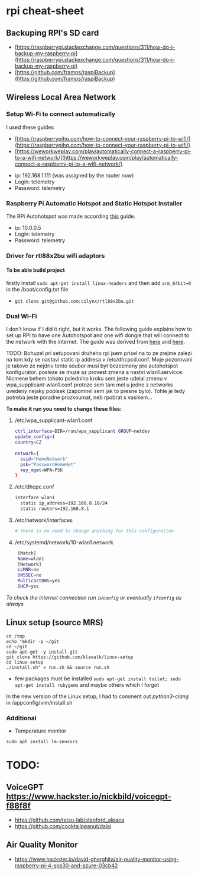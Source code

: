 # rpi cheat-sheet

## Backuping RPI's SD card
- [https://raspberrypi.stackexchange.com/questions/311/how-do-i-backup-my-raspberry-pi](https://raspberrypi.stackexchange.com/questions/311/how-do-i-backup-my-raspberry-pi)
- [https://github.com/framps/raspiBackup](https://github.com/framps/raspiBackup)

## Wireless Local Area Network

### Setup Wi-Fi to connect automatically
I used these guides 
- [https://raspberrypihq.com/how-to-connect-your-raspberry-pi-to-wifi/](https://raspberrypihq.com/how-to-connect-your-raspberry-pi-to-wifi/)
- [https://weworkweplay.com/play/automatically-connect-a-raspberry-pi-to-a-wifi-network/](https://weworkweplay.com/play/automatically-connect-a-raspberry-pi-to-a-wifi-network/)

+ ip: 192.168.1.111 (was assigned by the router now)
+ Login: telemetry
+ Password: telemetry

### Raspberry Pi Automatic Hotspot and Static Hotspot Installer
The RPi Autohotspot was made according [this](https://www.raspberryconnect.com/projects/65-raspberrypi-hotspot-accesspoints/183-raspberry-pi-automatic-hotspot-and-static-hotspot-installer) guide.

+ ip: 10.0.0.5
+ Login: telemetry
+ Password: telemetry

### Driver for rtl88x2bu wifi adaptors
#### To be able build project
firstly install ``` sudo apt-get install linux-headers ```
and then add `arm_64bit=0` in the /boot/config.txt file 
- ``` git clone git@github.com:cilynx/rtl88x2bu.git ```

### Dual Wi-Fi
I don't know if I did it right, but it works. 
The following guide explains how to set up RPi to have one Autohotspot and one wifi dongle that will connect to the network with the internet.
The guide was derived from [here](https://raspberrypi.stackexchange.com/questions/98753/2-wifi-nics-that-each-only-connect-to-one-different-from-each-other-network/98768#98768) and [here](https://raspberrypi.stackexchange.com/questions/37920/how-do-i-set-up-networking-wifi-static-ip-address-on-raspbian-raspberry-pi-os/37921#37921).

TODO: Bohuzel pri setupovani druheho rpi jsem prisel na to ze zrejme zalezi na tom kdy se nastavi static ip addresa v /etc/dhcpcd.conf. Moje pozorovani je takove ze nejdriv tento soubor musi byt bezezmeny pro autohotspot konfigurator. posleze se muze az provest zmena a nastvi wlan1.servicce. Nicmene behem tohoto psledniho kroku sem jeste udelal zmenu v wpa_supplicant-wlan1.conf protoze sem tam mel u jedne z networks uvedeny nejaky popisek (zapomnel sem jak to presne bylo). Tohle je tedy potreba jeste poradne prozkoumat, neb rpobrat s vasikem...

**To make it run you need to change these files:**

1. /etc/wpa_supplicant-wlan1.conf
   ```bash
   ctrl_interface=DIR=/run/wpa_supplicant GROUP=netdev
   update_config=1
   country=CZ
    
   network={
     ssid="HomeNetwork"
     psk="PasswordHomeNet"
     key_mgmt=WPA-PSK
   }
   ```
2. /etc/dhcpc.conf
   ```bash
   interface wlan1
     static ip_address=192.168.8.10/24
     static routers=192.168.8.1
   ```
3. /etc/network/interfaces
   ```bash
   # there is no need to change anything for this configuration
   ```
4. /etc/systemd/network/10-wlan1.network
   ```bash
    [Match]
    Name=wlan1
    [Network]
    LLMNR=no
    DNSSEC=no
    MulticastDNS=yes
    DHCP=yes
   ```


*To check the internet connection run `iwconfig` or eventually `ifconfig` as always*


## Linux setup (source MRS)
```
cd /tmp
echo "mkdir -p ~/git
cd ~/git
sudo apt-get -y install git
git clone https://github.com/klaxalk/linux-setup
cd linux-setup
./install.sh" > run.sh && source run.sh
```
- few packages must be installed 
  ``` sudo apt-get install toilet; sudo apt-get install rubygems ``` and maybe others which I forgot

In the new version of the Linux setup, I had to comment out *python3-clang* in /appconfig/vim/install.sh

### Additional 
- Temperature monitor 
``` 
sudo apt install lm-sensors
```
# TODO:
## VoiceGPT https://www.hackster.io/nickbild/voicegpt-f88f8f
- https://github.com/tatsu-lab/stanford_alpaca
- https://github.com/cocktailpeanut/dalai

## Air Quality Monitor
- https://www.hackster.io/david-gherghita/air-quality-monitor-using-raspberry-pi-4-sps30-and-azure-03cb42
